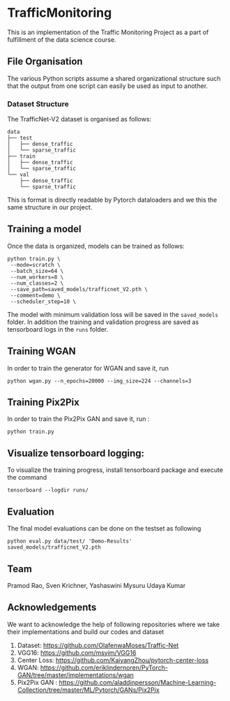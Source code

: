 # TrafficMonitoring

This is an implementation of the Traffic Monitoring Project as a part of fulfillment of the data science course. 

## File Organisation

The various Python scripts assume a shared organizational structure such that the output from one script can easily be used as input to another. 

### Dataset Structure
The TrafficNet-V2 dataset is organised as follows:
```
data
├── test
│   ├── dense_traffic
│   └── sparse_traffic
├── train
│   ├── dense_traffic
│   └── sparse_traffic
└── val
    ├── dense_traffic
    └── sparse_traffic
```
This is format is directly readable by Pytorch dataloaders and we this the same structure in our project.

## Training a model
Once the data is organized, models can be trained as follows:
```
python train.py \
 --mode=scratch \
 --batch_size=64 \
 --num_workers=8 \
 --num_classes=2 \
 --save_path=saved_models/trafficnet_V2.pth \
 --comment=demo \
 --scheduler_step=10 \
```
The model with minimum validation loss will be saved in the `saved_models` folder. In addition the training and validation progress are saved as tensorboard logs in the `runs` folder. 

## Training WGAN
In order to train the generator for WGAN and save it, run
```
python wgan.py --n_epochs=20000 --img_size=224 --channels=3
```

## Training Pix2Pix
In order to train the Pix2Pix GAN and save it, run :
```
python train.py
```

## Visualize tensorboard logging:
To visualize the training progress, install tensorboard package and execute the command
```
tensorboard --logdir runs/
```

## Evaluation
The final model evaluations can be done on the testset as following
```
python eval.py data/test/ 'Demo-Results' saved_models/trafficnet_V2.pth
```
## Team

Pramod Rao, Sven Krichner, Yashaswini Mysuru Udaya Kumar

## Acknowledgements

We want to acknowledge the help of following repositories where we take their implementations and build our codes and dataset
1. Dataset: https://github.com/OlafenwaMoses/Traffic-Net
2. VGG16: https://github.com/msyim/VGG16
3. Center Loss: https://github.com/KaiyangZhou/pytorch-center-loss
4. WGAN: https://github.com/eriklindernoren/PyTorch-GAN/tree/master/implementations/wgan
5. Pix2Pix GAN : https://github.com/aladdinpersson/Machine-Learning-Collection/tree/master/ML/Pytorch/GANs/Pix2Pix



